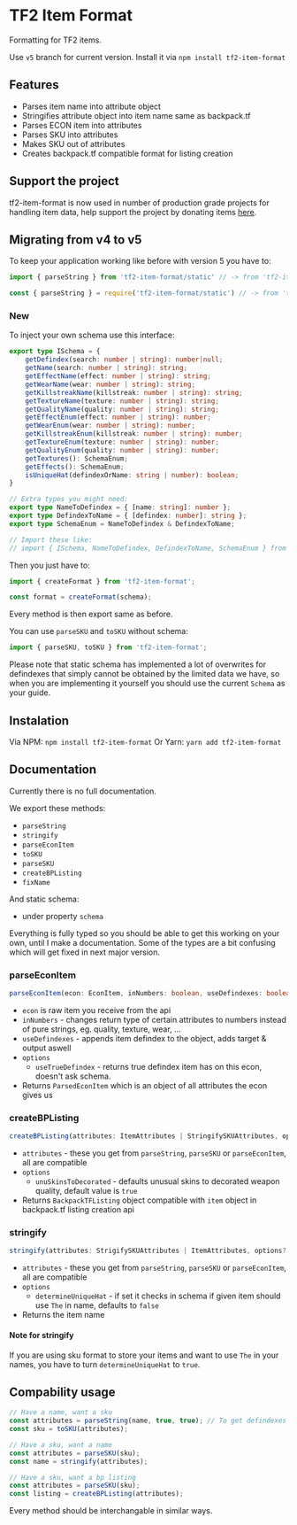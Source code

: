# TF2 Item Format
Formatting for TF2 items.

Use `v5` branch for current version.
Install it via `npm install tf2-item-format`

## Features
- Parses item name into attribute object
- Stringifies attribute object into item name same as backpack.tf
- Parses ECON item into attributes
- Parses SKU into attributes
- Makes SKU out of attributes
- Creates backpack.tf compatible format for listing creation

## Support the project
tf2-item-format is now used in number of production grade projects for handling item data,
help support the project by donating items [here](https://steamcommunity.com/tradeoffer/new/?partner=162338347&token=Od7J3LIh).

## Migrating from v4 to v5
To keep your application working like before with version 5 you have to:
```ts
import { parseString } from 'tf2-item-format/static' // -> from 'tf2-item-format'

const { parseString } = require('tf2-item-format/static') // -> from 'tf2-item-format'
```

### New

To inject your own schema use this interface:
```ts
export type ISchema = {
    getDefindex(search: number | string): number|null;
    getName(search: number | string): string;
    getEffectName(effect: number | string): string;
    getWearName(wear: number | string): string;
    getKillstreakName(killstreak: number | string): string;
    getTextureName(texture: number | string): string;
    getQualityName(quality: number | string): string;
    getEffectEnum(effect: number | string): number;
    getWearEnum(wear: number | string): number;
    getKillstreakEnum(killstreak: number | string): number;
    getTextureEnum(texture: number | string): number;
    getQualityEnum(quality: number | string): number;
    getTextures(): SchemaEnum;
    getEffects(): SchemaEnum;
    isUniqueHat(defindexOrName: string | number): boolean;
}

// Extra types you might need:
export type NameToDefindex = { [name: string]: number };
export type DefindexToName = { [defindex: number]: string };
export type SchemaEnum = NameToDefindex & DefindexToName;

// Import these like:
// import { ISchema, NameToDefindex, DefindexToName, SchemaEnum } from 'tf2-item-format'
```
Then you just have to:
```ts
import { createFormat } from 'tf2-item-format';

const format = createFormat(schema);
```
Every method is then export same as before.

You can use `parseSKU` and `toSKU` without schema:
```ts
import { parseSKU, toSKU } from 'tf2-item-format';
```

Please note that static schema has implemented a lot of overwrites for defindexes that simply cannot be obtained by the limited data we have, so when you are implementing it yourself you should use the current `Schema` as your guide.

## Instalation
Via NPM: `npm install tf2-item-format`
Or Yarn: `yarn add tf2-item-format`

## Documentation
Currently there is no full documentation.

We export these methods:
- `parseString`
- `stringify`
- `parseEconItem`
- `toSKU`
- `parseSKU`
- `createBPListing`
- `fixName`

And static schema:
- under property `schema`

Everything is fully typed so you should be able to get this working on your own, until I make a documentation.
Some of the types are a bit confusing which will get fixed in next major version.

### parseEconItem
```ts
parseEconItem(econ: EconItem, inNumbers: boolean, useDefindexes: boolean, options?: { useTrueDefindex: boolean }): ParsedEconItem;
```

- `econ` is raw item you receive from the api
- `inNumbers` - changes return type of certain attributes to numbers instead of pure strings, eg. quality, texture, wear, ...
- `useDefindexes` - appends item defindex to the object, adds target & output aswell
- `options`
    - `useTrueDefindex` - returns true defindex item has on this econ, doesn't ask schema.
- Returns `ParsedEconItem` which is an object of all attributes the econ gives us

### createBPListing
```ts
createBPListing(attributes: ItemAttributes | StringifySKUAttributes, options?: CreateBPListingOptions): BackpackTFListing
```

- `attributes` - these you get from `parseString`, `parseSKU` or `parseEconItem`, all are compatible
- `options`
    - `unuSkinsToDecorated` - defaults unusual skins to decorated weapon quality, default value is `true`
- Returns `BackpackTFListing` object compatible with `item` object in backpack.tf listing creation api

### stringify
```ts
stringify(attributes: StrigifySKUAttributes | ItemAttributes, options?: StringifyOptions): string
```

- `attributes` - these you get from `parseString`, `parseSKU` or `parseEconItem`, all are compatible
- `options`
    - `determineUniqueHat` - if set it checks in schema if given item should use `The` in name, defaults to `false`
- Returns the item name

#### Note for stringify
If you are using sku format to store your items and want to use `The` in your names, you have to turn `determineUniqueHat` to `true`.

## Compability usage
```ts
// Have a name, want a sku
const attributes = parseString(name, true, true); // To get defindexes and enums
const sku = toSKU(attributes);

// Have a sku, want a name
const attributes = parseSKU(sku);
const name = stringify(attributes);

// Have a sku, want a bp listing
const attributes = parseSKU(sku);
const listing = createBPListing(attributes);
```
Every method should be interchangable in similar ways.
